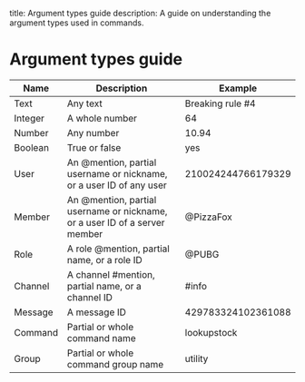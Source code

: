 title: Argument types guide
description: A guide on understanding the argument types used in commands.

# Argument types guide

| Name    | Description                                                                | Example            |
|---------|----------------------------------------------------------------------------|--------------------|
| Text    | Any text                                                                   | Breaking rule #4   |
| Integer | A whole number                                                             | 64                 |
| Number  | Any number                                                                 | 10.94              |
| Boolean | True or false                                                              | yes                |
| User    | An @mention, partial username or nickname, or a user ID of any user        | 210024244766179329 |
| Member  | An @mention, partial username or nickname, or a user ID of a server member | @PizzaFox          |
| Role    | A role @mention, partial name, or a role ID                                | @PUBG              |
| Channel | A channel #mention, partial name, or a channel ID                          | #info              |
| Message | A message ID                                                               | 429783324102361088 |
| Command | Partial or whole command name                                              | lookupstock        |
| Group   | Partial or whole command group name                                        | utility            |
